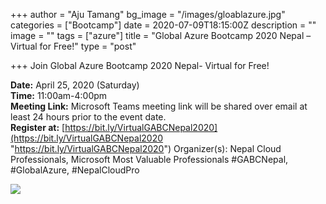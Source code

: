 +++
author = "Aju Tamang"
bg_image = "/images/gloablazure.jpg"
categories = ["Bootcamp"]
date = 2020-07-09T18:15:00Z
description = ""
image = ""
tags = ["azure"]
title = "Global Azure Bootcamp 2020 Nepal – Virtual for Free!"
type = "post"

+++
Join Global Azure Bootcamp 2020 Nepal- Virtual for Free!

**Date:** April 25, 2020 (Saturday)  
**Time:** 11:00am-4:00pm  
**Meeting Link:** Microsoft Teams meeting link will be shared over email at least 24 hours prior to the event date.  
**Register at:** [https://bit.ly/VirtualGABCNepal2020](https://bit.ly/VirtualGABCNepal2020 "https://bit.ly/VirtualGABCNepal2020") Organizer(s): Nepal Cloud Professionals, Microsoft Most Valuable Professionals #GABCNepal, #GlobalAzure, #NepalCloudPro

![](/images/event-details.jpg)